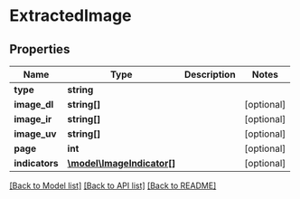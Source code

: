 # ExtractedImage

## Properties
Name | Type | Description | Notes
------------ | ------------- | ------------- | -------------
**type** | **string** |  | 
**image_dl** | **string[]** |  | [optional] 
**image_ir** | **string[]** |  | [optional] 
**image_uv** | **string[]** |  | [optional] 
**page** | **int** |  | [optional] 
**indicators** | [**\model\ImageIndicator[]**](ImageIndicator.md) |  | [optional] 

[[Back to Model list]](../README.md#documentation-for-models) [[Back to API list]](../README.md#documentation-for-api-endpoints) [[Back to README]](../README.md)


